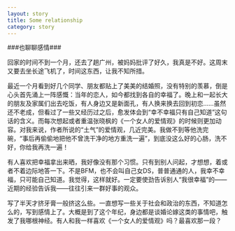 ```yaml
---
layout: story
title: Some relationship
category: story
---
```


###也聊聊感情###

回家的时间不到一个月，还去了趟广州，被妈妈批评了好久，我真是不好。这周末又要去坐长途飞机了，时间这东西，让我不知所措。

最近一个月看到好几个同学、朋友都贴上了美美的结婚照，没有特别的羡慕，倒是心头首先涌上一阵感慨：当年的恋人，如今都找到各自的幸福了。晚上和一起长大的朋友及家属们出去吃饭，有人身边又是新面孔，有人换来换去回到初恋……虽然还不老成，但看过了一些又经历过之后，愈发体会到“幸不幸福只有自己知道”这句话的含义。而每次想起或者重温张晓枫的《一个女人的爱情观》的时候则更加动容。对我来说，作者所说的“土气”的爱情观，几近完美。我做不到等他洗完碗，“事后再偷偷地把他不曾洗干净的地方重洗一遍”，到底没这么好的心肠，洗不好，你给我再洗一遍！

有人喜欢把幸福拿出来晒，我好像没有那个习惯。只有到别人问起，才想想，着或者不着边际地答一下。不是BFM，也不会叫自己女DS，普普通通的人，我幸不幸福，只可能自己知道。我觉得，这样就好。一定要使劲告诉别人“我很幸福”的——近期的经验告诉我——往往引来一群好事的观众。

写了半天才挤牙膏一般挤这么些。一直想写一些关于社会和政治的东西，不知道怎么的，写到感情上了。大概是到了这个年纪，身边都是谈婚论嫁这类的事情吧，触发了我哪根神经。有人和我一样喜欢《一个女人的爱情观》吗？最喜欢那一段？